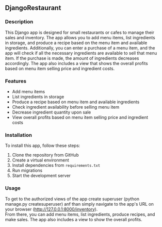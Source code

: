 ## DjangoRestaurant

### Description

This Django app is designed for small restaurants or cafes to manage their sales and inventory. 
The app allows you to add menu items, list ingredients in storage, and produce a recipe based on the menu item 
and available ingredients. Additionally, you can enter a purchase of a menu item, and the app will check if all the 
necessary ingredients are available to sell that menu item. If the purchase is made, the amount of ingredients decreases 
accordingly. The app also includes a view that shows the overall profits based on menu item selling price and ingredient 
costs.

### Features

- Add menu items
- List ingredients in storage
- Produce a recipe based on menu item and available ingredients
- Check ingredient availability before selling menu item
- Decrease ingredient quantity upon sale
- View overall profits based on menu item selling price and ingredient costs

### Installation

To install this app, follow these steps:

1. Clone the repository from GitHub
2. Create a virtual environment
3. Install dependencies from `requirements.txt`
4. Run migrations
5. Start the development server

### Usage

To get to the authorized views of the app create superuser (python manage.py createsuperuser) anf than
simply navigate to the app's URL on your browser (http://127.0.0.1:8000/inventory).  
From there, you can add menu items, list ingredients,
produce recipes, and make sales. The app also includes a view to show the overall profits.  

